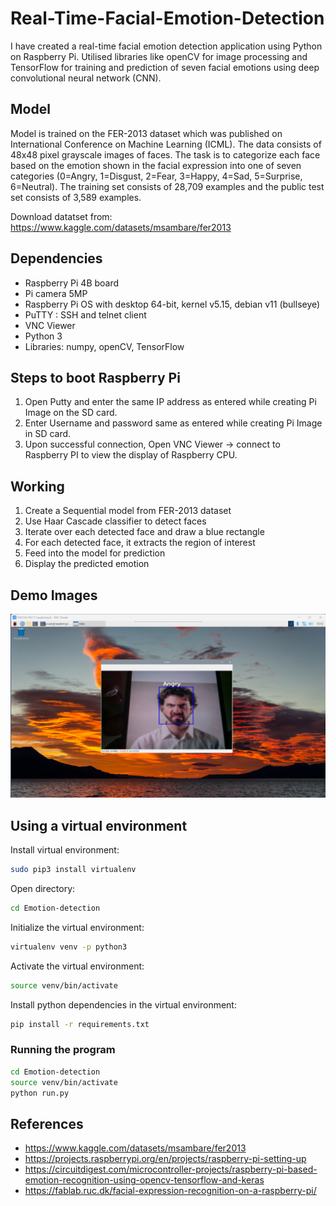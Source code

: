 # Real-Time-Facial-Emotion-Detection


I have created a real-time facial emotion detection application using Python on Raspberry Pi. Utilised libraries like openCV for image processing and TensorFlow for training and prediction of seven facial
emotions using deep convolutional neural network (CNN).




## Model

Model is trained on the FER-2013 dataset which was published on International Conference on Machine Learning (ICML). The data consists of 48x48 pixel grayscale images of faces. The task is to categorize each face based on the emotion shown in the facial expression into one of seven categories (0=Angry, 1=Disgust, 2=Fear, 3=Happy, 4=Sad, 5=Surprise, 6=Neutral). The training set consists of 28,709 examples and the public test set consists of 3,589 examples.

Download datatset from: https://www.kaggle.com/datasets/msambare/fer2013


## Dependencies
 
- Raspberry Pi 4B board
- Pi camera 5MP
- Raspberry Pi OS with desktop 64-bit, kernel v5.15, debian v11 (bullseye)
- PuTTY : SSH and telnet client
- VNC Viewer
- Python 3
- Libraries: numpy, openCV, TensorFlow




## Steps to boot Raspberry Pi

1. Open Putty and enter the same IP address as entered while creating Pi Image on the SD card.
2. Enter Username and password same as entered while creating Pi Image in SD card.
3. Upon successful connection, Open VNC Viewer → connect to Raspberry PI to view the display of Raspberry CPU.
## Working

1. Create a Sequential model from FER-2013 dataset
2. Use Haar Cascade classifier to detect faces
3. Iterate over each detected face and draw a blue rectangle
4. For each detected face, it extracts the region of interest
5. Feed into the model for prediction
6. Display the predicted emotion

##  Demo Images
![Demo1](Img/1.png)


## Using a virtual environment

Install virtual environment:
```bash
sudo pip3 install virtualenv  
```

Open directory:
```bash
cd Emotion-detection 
```

Initialize the virtual environment:
```bash
virtualenv venv -p python3  
```

Activate the virtual environment:
```bash
source venv/bin/activate 
```

Install python dependencies in the virtual environment:
```bash
pip install -r requirements.txt
```




### Running the program

```bash
cd Emotion-detection  
source venv/bin/activate 
python run.py  
```


## References

- https://www.kaggle.com/datasets/msambare/fer2013
- https://projects.raspberrypi.org/en/projects/raspberry-pi-setting-up
- https://circuitdigest.com/microcontroller-projects/raspberry-pi-based-emotion-recognition-using-opencv-tensorflow-and-keras
- https://fablab.ruc.dk/facial-expression-recognition-on-a-raspberry-pi/
